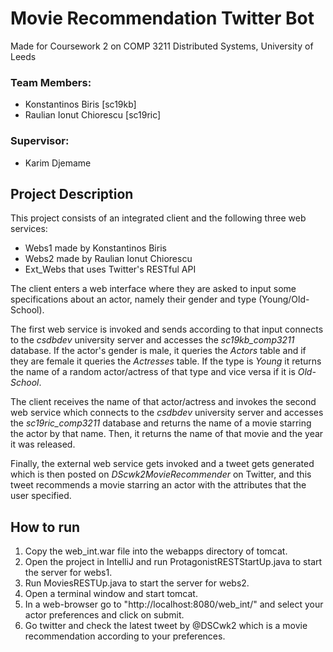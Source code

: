 # Movie Recommendation Twitter Bot

Made for Coursework 2 on COMP 3211 Distributed Systems, University of Leeds

### Team Members:

- Konstantinos Biris [sc19kb]
- Raulian Ionut Chiorescu [sc19ric]

### Supervisor:

- Karim Djemame

## Project Description

This project consists of an integrated client and the following three web services:
- Webs1 made by Konstantinos Biris
- Webs2 made by Raulian Ionut Chiorescu
- Ext_Webs that uses Twitter's RESTful API

The client enters a web interface where they are asked to input some specifications about an actor, namely their gender and type (Young/Old-School).

The first web service is invoked and sends according to that input connects to the _csdbdev_ university server and accesses the _sc19kb_comp3211_ database. If the actor's gender is male, it queries the _Actors_ table and if they are female it queries the _Actresses_ table. If the type is _Young_ it returns the name of a random actor/actress of that type and vice versa if it is _Old-School_.

The client receives the name of that actor/actress and invokes the second web service which connects to the _csdbdev_ university server and accesses the _sc19ric_comp3211_ database and returns the name of a movie starring the actor by that name. Then, it returns the name of that movie and the year it was released.

Finally, the external web service gets invoked and a tweet gets generated which is then posted on _DScwk2MovieRecommender_ on Twitter, and this tweet recommends a movie starring an actor with the attributes that the user specified.

## How to run
1. Copy the web_int.war file into the webapps directory of tomcat.
2. Open the project in IntelliJ and run ProtagonistRESTStartUp.java to start the server for webs1.
3. Run MoviesRESTUp.java to start the server for webs2.
4. Open a terminal window and start tomcat.
5. In a web-browser go to "http://localhost:8080/web_int/" and select your actor preferences and click on submit.
6. Go twitter and check the latest tweet by @DSCwk2 which is a movie recommendation according to your preferences.

